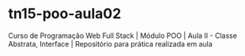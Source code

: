 # tn15-poo-aula02
Curso de Programação Web Full Stack | Módulo POO | Aula II - Classe Abstrata, Interface | Repositório para prática realizada em aula
